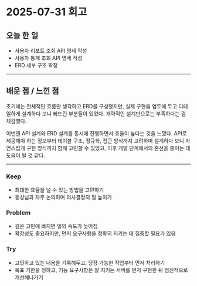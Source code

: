 # 2025-07-31 회고

## 오늘 한 일
- 사용자 리포트 조회 API 명세 작성
- 사용자 통계 조회 API 명세 작성
- ERD 세부 구조 확정

---

## 배운 점 / 느낀 점
초기에는 전체적인 흐름만 생각하고 ERD를 구성했지만, 실제 구현을 염두에 두고 디테일하게 설계하다 보니 빠뜨린 부분들이 있었다. 개략적인 설계만으로는 부족하다는 걸 체감했다.

이번엔 API 설계와 ERD 설계를 동시에 진행하면서 효율이 높다는 것을 느꼈다. API로 제공해야 하는 정보부터 테이블 구조, 정규화, 접근 방식까지 고려하며 설계하다 보니 자연스럽게 구현 방식까지 함께 고민할 수 있었고, 이후 개발 단계에서의 혼선을 줄이는 데 도움이 될 것 같다.

---


### Keep
- 최대한 효율을 낼 수 있는 방법을 고민하기
- 동성님과 자주 논의하며 의사결정의 질 높이기

### Problem
- 깊은 고민에 빠지면 일의 속도가 늦어짐
- 확장성도 중요하지만, 먼저 요구사항을 정확히 지키는 데 집중할 필요가 있음

### Try
- 고민하고 있는 내용을 기록해두고, 당장 가능한 작업부터 먼저 처리하기
- 목표 기한을 정하고, 기능 요구사항은 잘 지키는 서버를 먼저 구현한 뒤 점진적으로 개선해나가기